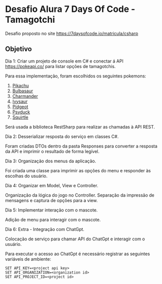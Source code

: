 # Desafio Alura 7 Days Of Code - Tamagotchi

Desafio proposto no site https://7daysofcode.io/matricula/csharp

## Objetivo

Dia 1: Criar um projeto de console em C# e conectar á API https://pokeapi.co/ para listar opções de tamagotchis.

Para essa implementação, foram escolhidos os seguintes pokemons:

1. [Pikachu](https://pokeapi.co/api/v2/pokemon/25/)
2. [Bulbasaur](https://pokeapi.co/api/v2/pokemon/1/)
3. [Charmander](https://pokeapi.co/api/v2/pokemon/4/)
4. [Ivysaur](https://pokeapi.co/api/v2/pokemon/2/)
5. [Pidgeot](https://pokeapi.co/api/v2/pokemon/18/)
6. [Psyduck](https://pokeapi.co/api/v2/pokemon/54/)
7. [Squirtle](https://pokeapi.co/api/v2/pokemon/7/)

Será usada a biblioteca RestSharp para realizar as chamadas à API REST.

Dia 2: Desserializar resposta do serviço em classes C#.

Foram criadas DTOs dentro da pasta Responses para converter a resposta da API e imprimir o resultado de forma legível.


Dia 3: Organização dos menus da aplicação.

Foi criada uma classe para imprimir as opções do menu e responder às escolhas do usuário.

Dia 4: Organizar em Model, View e Controller.

Organização da lógica do jogo no Controller. Separação da impressão de mensagens e captura de opções para a view.

Dia 5: Implementar interação com o mascote.

Adição de menu para interagir com o mascote.

Dia 6: Extra - Integração com ChatGpt.

Colocação de serviço para chamar API do ChatGpt e interagir com o usuário.

Para executar o acesso ao ChatGpt é necessário registrar as seguintes variáveis de ambiente:
``` shell
SET API_KEY=<project api key>
SET API_ORGANIZATION=<organization id>
SET API_PROJECT_ID=<project id>
```